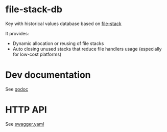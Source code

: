 # file-stack-db
Key with historical values database based on [file-stack](github.com/reddec/file-stack)

It provides:

* Dynamic allocation or reusing of file stacks
* Auto closing unused stacks that reduce file handlers usage (especially for low-cost platforms)

# Dev documentation

See [godoc](godoc.org/github.com/reddec/file-stack-db)

# HTTP API

See [swagger.yaml](swagger.yaml)

